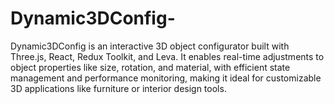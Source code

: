 # Dynamic3DConfig-
Dynamic3DConfig is an interactive 3D object configurator built with Three.js, React, Redux Toolkit, and Leva. It enables real-time adjustments to object properties like size, rotation, and material, with efficient state management and performance monitoring, making it ideal for customizable 3D applications like furniture or interior design tools.
